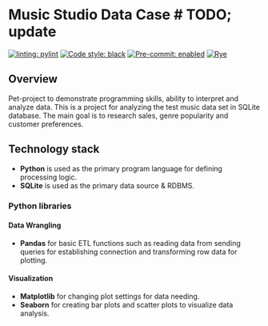 # Music Studio Data Case  # TODO; update

[![linting: pylint](https://img.shields.io/badge/linting-pylint-yellowgreen)](https://github.com/PyCQA/pylint)
[![Code style: black](https://img.shields.io/badge/code%20style-black-000000.svg)](https://github.com/psf/black)
[![Pre-commit: enabled](https://img.shields.io/badge/pre--commit-enabled-brightgreen?logo=pre-commit&logoColor=white)](https://github.com/pre-commit/pre-commit)
[![Rye](https://img.shields.io/endpoint?url=https://raw.githubusercontent.com/astral-sh/rye/main/artwork/badge.json)](https://rye-up.com)

## Overview
Pet-project to demonstrate programming skills, ability to interpret and analyze data.
This is a project for analyzing the test music data set in SQLite database. The main goal is to research sales, genre popularity and customer preferences.

## Technology stack
* <b>Python</b> is used as the primary program language for defining processing logic.
* <b>SQLite</b> is used as the primary data source & RDBMS.

### Python libraries

#### Data Wrangling
* <b>Pandas</b> for basic ETL functions such as reading data from sending queries for establishing connection and transforming row data for plotting.

#### Visualization
* <b>Matplotlib</b> for changing plot settings for data needing.
* <b>Seaborn</b> for creating bar plots and scatter plots to visualize data analysis.
